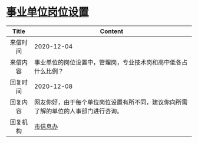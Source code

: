 # <a href="http://www.shangluo.gov.cn/zmhd/ldxxxx.jsp?urltype=leadermail.LeaderMailContentUrl&wbtreeid=1112&leadermailid=6675">事业单位岗位设置</a>
| Title |                       Content                        |
|:-----:|------------------------------------------------------|
| 来信时间  | 2020-12-04                                           |
| 来信内容  | 事业单位的岗位设置中，管理岗，专业技术岗和高中低各占什么比例？                      |
| 回复时间  | 2020-12-08                                           |
| 回复内容  | 网友你好，由于每个单位岗位设置有所不同，建议你向所需了解的单位的人事部门进行咨询。            |
| 回复机构  | <a href="../../categories/agencies/市信息办.md">市信息办</a> |